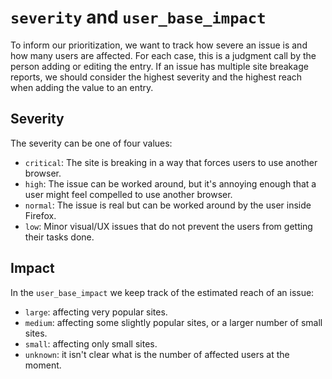 # `severity` and `user_base_impact`

To inform our prioritization, we want to track how severe an issue is and how many users are affected. For each case, this is a judgment call by the person adding or editing the entry. If an issue has multiple site breakage reports, we should consider the highest severity and the highest reach when adding the value to an entry.

## Severity

The severity can be one of four values:

- `critical`: The site is breaking in a way that forces users to use another browser.
- `high`: The issue can be worked around, but it's annoying enough that a user might feel compelled to use another browser.
- `normal`: The issue is real but can be worked around by the user inside Firefox.
- `low`: Minor visual/UX issues that do not prevent the users from getting their tasks done.

## Impact

In the `user_base_impact` we keep track of the estimated reach of an issue:

- `large`: affecting very popular sites.
- `medium`: affecting some slightly popular sites, or a larger number of small sites.
- `small`: affecting only small sites.
- `unknown`: it isn't clear what is the number of affected users at the moment.
